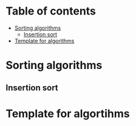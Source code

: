 # Table of contents
- [Sorting algorithms](#sorting-algorithms)
    - [Insertion sort](#insertion-sort)
- [Template for algorithms](#template-for-algortihms)

# Sorting algorithms

## Insertion sort



# Template for algortihms